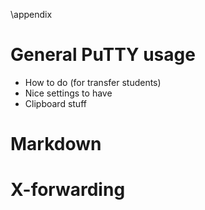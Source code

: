 \appendix

# General PuTTY usage

- How to do (for transfer students)
- Nice settings to have
- Clipboard stuff

# Markdown

# X-forwarding
